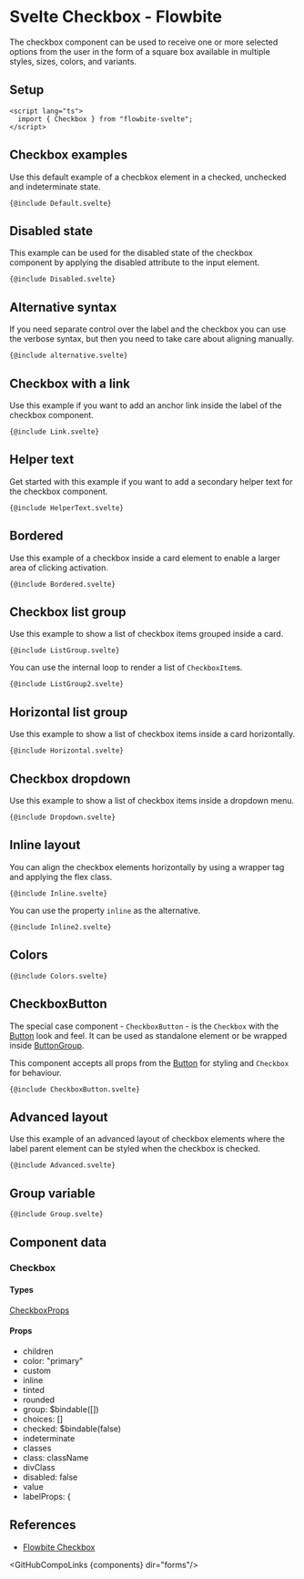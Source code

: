 # Svelte Checkbox - Flowbite


The checkbox component can be used to receive one or more selected options from the user in the form of a square box available in multiple styles, sizes, colors, and variants.

## Setup

```svelte
<script lang="ts">
  import { Checkbox } from "flowbite-svelte";
</script>
```

## Checkbox examples

Use this default example of a checbkox element in a checked, unchecked and indeterminate state.

```svelte
{@include Default.svelte}
```

## Disabled state

This example can be used for the disabled state of the checkbox component by applying the disabled attribute to the input element.

```svelte
{@include Disabled.svelte}
```

## Alternative syntax

If you need separate control over the label and the checkbox you can use the verbose syntax, but then you need to take care about aligning manually.

```svelte
{@include alternative.svelte}
```

## Checkbox with a link

Use this example if you want to add an anchor link inside the label of the checkbox component.

```svelte
{@include Link.svelte}
```

## Helper text

Get started with this example if you want to add a secondary helper text for the checkbox component.

```svelte
{@include HelperText.svelte}
```

## Bordered

Use this example of a checkbox inside a card element to enable a larger area of clicking activation.

```svelte
{@include Bordered.svelte}
```

## Checkbox list group

Use this example to show a list of checkbox items grouped inside a card.

```svelte
{@include ListGroup.svelte}
```

You can use the internal loop to render a list of `CheckboxItem`s.

```svelte
{@include ListGroup2.svelte}
```

## Horizontal list group

Use this example to show a list of checkbox items inside a card horizontally.

```svelte
{@include Horizontal.svelte}
```

## Checkbox dropdown

Use this example to show a list of checkbox items inside a dropdown menu.

```svelte
{@include Dropdown.svelte}
```

## Inline layout

You can align the checkbox elements horizontally by using a wrapper tag and applying the flex class.

```svelte
{@include Inline.svelte}
```

You can use the property `inline` as the alternative.

```svelte
{@include Inline2.svelte}
```

## Colors

```svelte
{@include Colors.svelte}
```

## CheckboxButton

The special case component - `CheckboxButton` - is the `Checkbox` with the [Button](/docs/components/buttons) look and feel. It can be used as standalone element or be wrapped inside [ButtonGroup](/docs/components/button-group).

This component accepts all props from the [Button](/docs/components/buttons) for styling and `Checkbox` for behaviour.

```svelte
{@include CheckboxButton.svelte}
```

## Advanced layout

Use this example of an advanced layout of checkbox elements where the label parent element can be styled when the checkbox is checked.

```svelte
{@include Advanced.svelte}
```

## Group variable

```svelte
{@include Group.svelte}
```

## Component data

### Checkbox

#### Types

[CheckboxProps](https://github.com/themesberg/flowbite-svelte/blob/main/src/lib/types.ts#L678)

#### Props

- children
- color: "primary"
- custom
- inline
- tinted
- rounded
- group: $bindable([])
- choices: []
- checked: $bindable(false)
- indeterminate
- classes
- class: className
- divClass
- disabled: false
- value
- labelProps: {


## References

- [Flowbite Checkbox](https://flowbite.com/docs/forms/checkbox/)

<GitHubCompoLinks {components} dir="forms"/>
